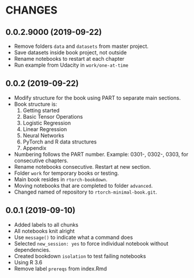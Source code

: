 # CHANGES

## 0.0.2.9000 (2019-09-22)
* Remove folders `data` and `datasets` from master project.
* Save datasets inside book project, not outside
* Rename notebooks to restart at each chapter
* Run example from Udacity in `work/one-at-time`

## 0.0.2 (2019-09-22)
* Modify structure for the book using PART to separate main sections.
* Book structure is:
  1. Getting started
  2. Basic Tensor Operations
  3. Logistic Regression
  4. Linear Regression
  5. Neural Networks
  6. PyTorch and R data structures
  7. Appendix
* Numbering follows the PART number. Example: 0301-, 0302-, 0303, for consecutive chapters. 
* Rename notebooks consecutive. Restart at new section.
* Folder `work` for temporary books or testing.
* Main book resides in `rtorch-bookdown`.
* Moving notebooks that are completed to folder `advanced`.
* Changed named of repository to `rtorch-minimal-book.git`.


## 0.0.1 (2019-09-10)
* Added labels to all chunks
* All notebooks knit alright
* Use `message()` to indicate what a command does
* Selected `new_session: yes` to force individual notebook without dependencies.
* Created bookdown `isolation` to test failing notebooks
* Using R 3.6
* Remove label `prereqs` from index.Rmd
